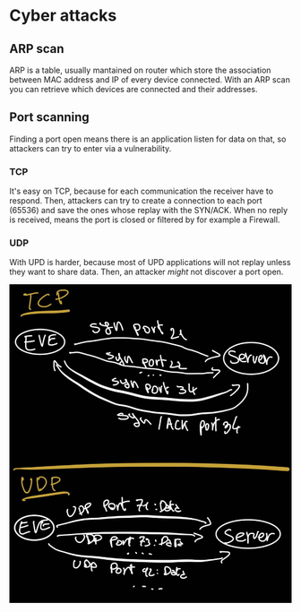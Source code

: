 # Cyber attacks

## ARP scan
ARP is a table, usually mantained on router which store the association between MAC address and IP of every device connected.
With an ARP scan you can retrieve which devices are connected and their addresses.


## Port scanning
Finding a port open means there is an application listen for data on that, so attackers can try to enter via a vulnerability.

### TCP
It's easy on TCP, because for each communication the receiver have to respond. Then, attackers can try to create a connection to each port (65536) and save the ones whose replay with the SYN/ACK.
When no reply is received, means the port is closed or filtered by for example a Firewall.

### UDP
With UPD is harder, because most of UPD applications will not replay unless they want to share data.
Then, an attacker *might* not discover a port open. 

![portScan](img/portScan.jpg)